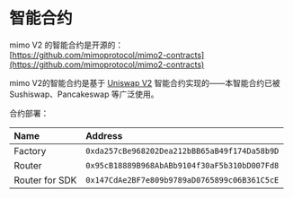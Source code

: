 # 智能合约

mimo V2 的智能合约是开源的：  
[https://github.com/mimoprotocol/mimo2-contracts](https://github.com/mimoprotocol/mimo2-contracts)

mimo V2的智能合约是基于 [Uniswap V2](https://github.com/Uniswap/uniswap-v2-core) 智能合约实现的——本智能合约已被Sushiswap、Pancakeswap 等广泛使用。

合约部署：

| Name | Address |
| :--- | :--- |
| Factory | `0xda257cBe968202Dea212bBB65aB49f174Da58b9D` |
| Router | `0x95cB18889B968AbABb9104f30aF5b310bD007Fd8` |
| Router for SDK | `0x147CdAe2BF7e809b9789aD0765899c06B361C5cE` |



